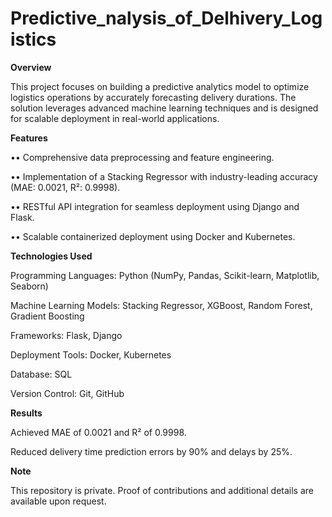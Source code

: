 # Predictive_nalysis_of_Delhivery_Logistics

**Overview**

This project focuses on building a predictive analytics model to optimize logistics operations by accurately forecasting delivery durations. The solution leverages advanced machine learning techniques and is designed for scalable deployment in real-world applications.

**Features**

•• Comprehensive data preprocessing and feature engineering.

•• Implementation of a Stacking Regressor with industry-leading accuracy (MAE: 0.0021, R²: 0.9998).

•• RESTful API integration for seamless deployment using Django and Flask.

•• Scalable containerized deployment using Docker and Kubernetes.


**Technologies Used**

Programming Languages: Python (NumPy, Pandas, Scikit-learn, Matplotlib, Seaborn)

Machine Learning Models: Stacking Regressor, XGBoost, Random Forest, Gradient Boosting

Frameworks: Flask, Django

Deployment Tools: Docker, Kubernetes

Database: SQL

Version Control: Git, GitHub

**Results**

Achieved MAE of 0.0021 and R² of 0.9998.

Reduced delivery time prediction errors by 90% and delays by 25%.


**Note**

This repository is private. Proof of contributions and additional details are available upon request.







